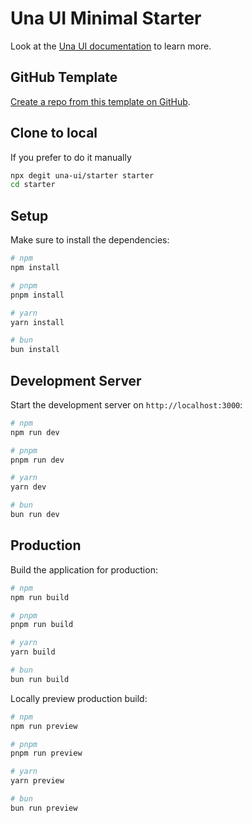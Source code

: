 # Una UI Minimal Starter

Look at the [Una UI documentation](https://unaui.com/) to learn more.

## GitHub Template

[Create a repo from this template on GitHub](https://github.com/una-ui/starter/generate).

## Clone to local

If you prefer to do it manually

```bash
npx degit una-ui/starter starter
cd starter
```

## Setup

Make sure to install the dependencies:

```bash
# npm
npm install

# pnpm
pnpm install

# yarn
yarn install

# bun
bun install
```

## Development Server

Start the development server on `http://localhost:3000`:

```bash
# npm
npm run dev

# pnpm
pnpm run dev

# yarn
yarn dev

# bun
bun run dev
```

## Production

Build the application for production:

```bash
# npm
npm run build

# pnpm
pnpm run build

# yarn
yarn build

# bun
bun run build
```

Locally preview production build:

```bash
# npm
npm run preview

# pnpm
pnpm run preview

# yarn
yarn preview

# bun
bun run preview
```
